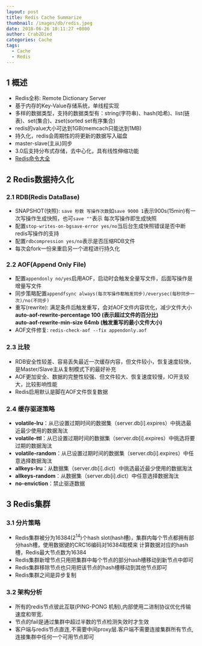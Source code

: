 ```yaml
---
layout: post
title: Redis Cache Summarize
thumbnail: /images/db/redis.jpeg
date: 2018-06-26 10:11:27 +0800
author: Crab2Died
categories: Cache
tags: 
  - Cache
  - Redis
---
```


## 1 概述  
   - Redis全称: Remote Dictionary Server
   - 基于内存的Key-Value存储系统，单线程实现  
   - 多样的数据类型，支持的数据类型有：string(字符串)、hash(哈希)、list(链表)、set(集合)、zset(sorted set有序集合) 
   - redis的value大小可达到1GB(memcach只能达到1MB)
   - 持久化，redis会周期性的将更新的数据写入磁盘  
   - master-slave(主从)同步  
   - 3.0后支持分布式存储，去中心化，具有线性伸缩功能
   - [Redis命令大全](http://redisdoc.com/index.html)
   
## 2 Redis数据持久化
### 2.1 RDB(Redis DataBase)
   - SNAPSHOT(快照): `save 秒数 写操作次数`如`save 9000 1`表示900s(15min)有一次写操作生成快照，也可`save ""`表示
     每次写操作即生成快照
   - 配置`stop-writes-on-bgsave-error yes/no`当后台生成快照错误是否中断redis写操作的支持
   - 配置`rdbcompression yes/no`表示是否压缩RDB文件
   - 每次会fork一份来重启另一个进程进行持久化
   
### 2.2 AOF(Append Only File)
   - 配置`appendonly no/yes`启用AOF，启动时会触发全量写文件，后面写操作是增量写文件
   - 同步策略配置`appendfsync always(每次写操作都触发同步)/everysec(每秒同步一次)/no(不同步)`
   - 重写(rewrite): 满足条件后触发重写，会对AOF文件内容优化，减少文件大小  
     **auto-aof-rewrite-percentage 100 (表示超过文件的百分比)**  
     **auto-aof-rewrite-min-size 64mb (触发重写的最小文件大小)**
   - AOF文件修复: `redis-check-aof --fix appendonly.aof`

### 2.3 比较
   - RDB安全性较差、容易丢失最近一次缓存内容，但文件较小，恢复速度较快，是Master/Slave主从复制模式下的最好补充
   - AOF更加安全、数据的完整性较强、但文件较大、恢复速度较慢，IO开支较大，比较影响性能
   - Redis启用默认是脚在AOF文件恢复数据
      
### 2.4 缓存驱逐策略
   - **volatile-lru**：从已设置过期时间的数据集（server.db[i].expires）中挑选最近最少使用的数据淘汰
   - **volatile-ttl**：从已设置过期时间的数据集（server.db[i].expires）中挑选将要过期的数据淘汰
   - **volatile-random**：从已设置过期时间的数据集（server.db[i].expires）中任意选择数据淘汰
   - **allkeys-lru**：从数据集（server.db[i].dict）中挑选最近最少使用的数据淘汰
   - **allkeys-random**：从数据集（server.db[i].dict）中任意选择数据淘汰
   - **no-enviction**：禁止驱逐数据

## 3 Redis集群
### 3.1 分片策略
   - Redis集群被分为16384(2<sup>14</sup>)个hash slot(hash槽)，集群内每个节点都拥有部分hash槽，使用数据键的CRC16编码对16384取模来
     计算数据对应的hash槽，Redis最大节点数为16384
   - Redis集群新增节点只用把集群中每个节点的部分hash槽移动到新节点中即可
   - Redis集群移除节点也只用把该节点的hash槽移动到其他节点即可
   - Redis集群之间是异步复制
   
### 3.2 架构分析
   - 所有的redis节点彼此互联(PING-PONG 机制),内部使用二进制协议优化传输速度和带宽.
   - 节点的fail是通过集群中超过半数的节点检测失效时才生效  
   - 客户端与redis节点直连,不需要中间proxy层.客户端不需要连接集群所有节点,连接集群中任何一个可用节点即可        